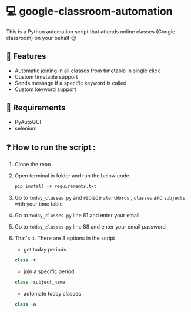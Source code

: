 # 💻 google-classroom-automation

This is a Python automation script that attends online classes (Google classroom) on your behalf 😉

## 👀 Features

- Automatic joining in all classes from timetable in single click
- Custom timetable support
- Sends message if a specific keyword is called
- Custom keyword support

## 🤖 Requirements

- PyAutoGUI
- selenium

## ❓ How to run the script :

1. Clone the repo
2. Open terminal in folder and run the below code

   ```python
   pip install -r requirements.txt
   ```

3. Go to `today_classes.py` and replace `alertWords` , `classes` and `subjects` with your time table

4. Go to `today_classes.py` line 81 and enter your email

5. Go to `today_classes.py` line 88 and enter your email password

6. That's it. There are 3 options in the script

   - get today periods

   ```python
   class -t
   ```

   - join a specific period

   ```python
   class -subject_name
   ```

   - automate today classes

   ```python
   class -a
   ```
